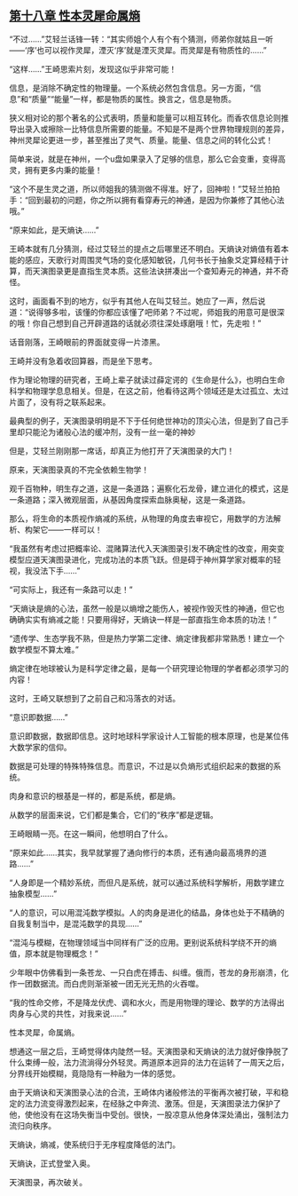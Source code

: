 ## [第十八章 性本灵犀命属熵](https://www.xxbiquge.com/11_11207/8817734.html)


  “不过……”艾轻兰话锋一转：“其实师姐个人有个有个猜测，师弟你就姑且一听——‘序’也可以视作灵犀，湮灭‘序’就是湮灭灵犀。而灵犀是有物质性的……”

  “这样……”王崎思索片刻，发现这似乎非常可能！

  信息，是消除不确定性的物理量。一个系统必然包含信息。另一方面，“信息”和“质量”“能量”一样，都是物质的属性。换言之，信息是物质。

  狭义相对论的那个著名的公式表明，质量和能量可以相互转化。而香农信息论则推导出录入或擦除一比特信息所需要的能量。不知是不是两个世界物理规则的差异，神州灵犀论更进一步，甚至推出了灵气、质量。能量、信息之间的转化公式！

  简单来说，就是在神州，一个u盘如果录入了足够的信息，那么它会变重，变得高灵，拥有更多内秉的能量！

  “这个不是生灵之道，所以师姐我的猜测做不得准。好了，回神啦！”艾轻兰拍拍手：“回到最初的问题，你之所以拥有看穿寿元的神通，是因为你兼修了其他心法哦。”

  “原来如此，是天熵诀……”

  王崎本就有几分猜测，经过艾轻兰的提点之后哪里还不明白。天熵诀对熵值有着本能的感应，天歌行对周围灵气场的变化感知敏锐，几何书长于抽象爻定算经精于计算，而天演图录更是直指生灵本质。这些法诀拼凑出一个查知寿元的神通，并不奇怪。

  这时，画面看不到的地方，似乎有其他人在叫艾轻兰。她应了一声，然后说道：“说得够多啦，该懂的你都应该懂了吧师弟？不过呢，师姐我的用意可是很深的哦！你自己想到自己开辟道路的话就必须往深处琢磨哦！忙，先走啦！”

  话音刚落，王崎眼前的界面就变得一片漆黑。

  王崎并没有急着收回算器，而是坐下思考。

  作为理论物理的研究者，王崎上辈子就读过薛定谔的《生命是什么》，也明白生命科学和物理学息息相关。但是，在这之前，他看待这两个领域还是太过孤立、太过片面了，没有将之联系起来。

  最典型的例子，天演图录明明是不下于任何绝世神功的顶尖心法，但是到了自己手里却只能沦为诸般心法的缓冲剂，没有一丝一毫的神妙

  但是，艾轻兰刚刚那一席话，却真正为他打开了天演图录的大门！

  原来，天演图录真的不完全依赖生物学！

  观千百物种，明生存之道，这是一条道路；遍察化石龙骨，建立进化的模式，这是一条道路；深入微观层面，从基因角度探索血脉奥秘，这是一条道路。

  那么，将生命的本质视作熵减的系统，从物理的角度去审视它，用数学的方法解析、构架它——一样可以！

  “我虽然有考虑过把概率论、混赌算法代入天演图录引发不确定性的改变，用突变模型应道天演图录进化，完成功法的本质飞跃。但是碍于神州算学家对概率的轻视，我没法下手……”

  “可实际上，我还有一条路可以走！”

  “天熵诀是熵的心法，虽然一般是以熵增之能伤人，被视作毁灭性的神通，但它也确确实实有熵减之能！只要用得好，天熵诀一样是一部直指生命本质的功法！”

  “遗传学、生态学我不熟，但是热力学第二定律、熵定律我都非常熟悉！建立一个数学模型不算太难。”

  熵定律在地球被认为是科学定律之最，是每一个研究理论物理的学者都必须学习的内容！

  这时，王崎又联想到了之前自己和冯落衣的对话。

  “意识即数据……”

  意识即数据，数据即信息。这时地球科学家设计人工智能的根本原理，也是某位伟大数学家的信仰。

  数据是可处理的特殊特殊信息。而意识，不过是以负熵形式组织起来的数据的系统。

  肉身和意识的根基是一样的，都是系统，都是熵。

  从数学的层面来说，它们都是集合，它们的“秩序”都是逻辑。

  王崎眼睛一亮。在这一瞬间，他想明白了什么。

  “原来如此……其实，我早就掌握了通向修行的本质，还有通向最高境界的道路……”

  “人身即是一个精妙系统，而但凡是系统，就可以通过系统科学解析，用数学建立抽象模型……”

  “人的意识，可以用混沌数学模拟。人的肉身是进化的结晶，身体也处于不精确的自我复制当中，是混沌数学的具现……”

  “混沌与模糊，在物理领域当中同样有广泛的应用。更别说系统科学绕不开的熵值，原本就是物理概念！”

  少年眼中仿佛看到一条苍龙、一只白虎在搏击、纠缠。俄而，苍龙的身形崩溃，化作一团数据流。而白虎则渐渐被一团无光无热的火吞噬。

  “我的性命交修，不是降龙伏虎、调和水火，而是用物理的理论、数学的方法得出肉身与心灵的共性，对我来说……”

  性本灵犀，命属熵。

  想通这一层之后，王崎觉得体内陡然一轻。天演图录和天熵诀的法力就好像挣脱了什么束缚一般，法力流淌得分外轻灵。两道原本迥异的法力在运转了一周天之后，分界线开始模糊，竟隐隐有一种融为一体的感觉。

  由于天熵诀和天演图录心法的合流，王崎体内诸般修法的平衡再次被打破，平和稳定的法力流变得激烈起来，在经脉之中奔流、激荡。但是，天演图录法力保护了他，使他没有在这场失衡当中受创。很快，一股凉意从他身体深处涌出，强制法力流归向秩序。

  天熵诀，熵减，使系统归于无序程度降低的法门。

  天熵诀，正式登堂入奥。

  天演图录，再次破关。
